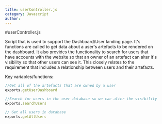 ```yaml
---
title: userController.js
category: Javascript
author:
---
```



#userController.js

Script that is used to support the Dashboard/User landing page. It's functions are called to get data about a user's artefacts to be rendered on the dashboard. It also provides the functionality to search for users that have accounts with the website so that an owner of an artefact can alter it's visibility so that other users can see it.  This closely relates to the requirement that includes a relationship between users and their artefacts.

Key variables/functions:

```javascript
//Get all of the artefacts that are owned by a user
exports.getUserDashboard

//Search for users in the user database so we can alter the visibility of an artefact to include them
exports.searchUsers

// Get all users in database
exports.getAllUsers
```